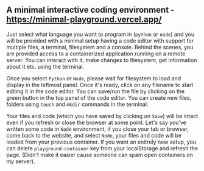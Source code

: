 ## A minimal interactive coding environment - https://minimal-playground.vercel.app/

Just select what language you want to program in (`python` or `node`) and you will be provided with a minimal setup having a code editor with support for multiple files,
a terminal, filesystem and a console. 
Behind the scenes, you are provided access to a containerized application running on a remote server. You can interact with it, make changes to filesystem,
get information about it etc. using the terminal.

Once you select `Python` or `Node`, please wait for filesystem to load and display in the leftmost panel. Once it's ready, click on any filename to start editing it in the
code editor. You can save/run the file by clicking on the green button in the top panel of the code editor. You can create new files, folders using `touch` and `mkdir`
commands in the terminal. 

Your files and code (which you have saved by clicking on `Save`) will be intact even if you refresh or close the browser at some point. Let's say you've written some
code in `Node` environment, if you close your tab or browser, come back to the website, and select `Node`, your files and code will be loaded from your previous container.
If you want an enitrely new setup, you can delete `playground-container` key from your localStorage and refresh the page. (Didn't make it easier cause someone can spam
open containers on my server).

